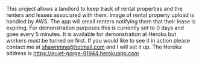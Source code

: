 This project allows a landlord to keep track of rental properties and the renters and leases associated with them.  Image of rental property upload is handled by AWS. The app will email renters notifying them that their lease is expiring.  For demonstration purposes this is currently set to 0 days and goes every 5 minutes.  It is available for demonstration at Heroku but workers must be turned on first.  If you would like to see it in action please contact me at shawnmne@hotmail.com and I will set it up.  The Heroku address is https://quiet-gorge-91944.herokuapp.com
